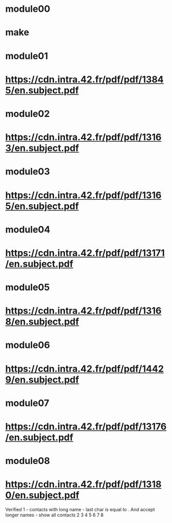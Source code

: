 # module00
# make
# module01
# https://cdn.intra.42.fr/pdf/pdf/13845/en.subject.pdf
# module02
# https://cdn.intra.42.fr/pdf/pdf/13163/en.subject.pdf
# module03
# https://cdn.intra.42.fr/pdf/pdf/13165/en.subject.pdf
# module04
# https://cdn.intra.42.fr/pdf/pdf/13171/en.subject.pdf
# module05
# https://cdn.intra.42.fr/pdf/pdf/13168/en.subject.pdf
# module06
# https://cdn.intra.42.fr/pdf/pdf/14429/en.subject.pdf
# module07
# https://cdn.intra.42.fr/pdf/pdf/13176/en.subject.pdf
# module08
# https://cdn.intra.42.fr/pdf/pdf/13180/en.subject.pdf

Verified
1 - contacts with long name - last char is equal to . And accept longer names - show all contacts
2
3
4
5
6
7
8
